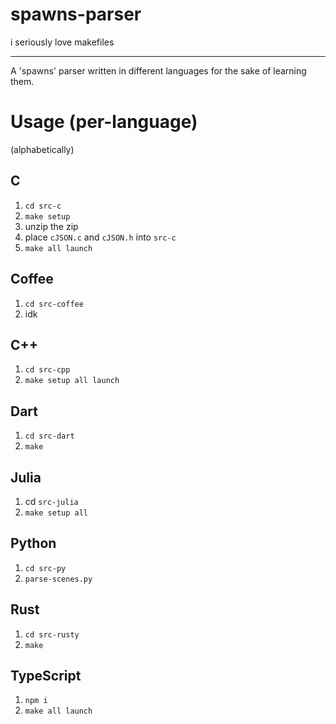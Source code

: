 # spawns-parser

i seriously love makefiles

---

A 'spawns' parser written in different languages for the sake of learning them.

# Usage (per-language)

(alphabetically)
## C
1. `cd src-c`
1. `make setup`
1. unzip the zip
1. place `cJSON.c` and `cJSON.h` into `src-c`
1. `make all launch`

## Coffee
1. `cd src-coffee`
1. idk

## C++
1. `cd src-cpp`
1. `make setup all launch`

## Dart
1. `cd src-dart`
1. `make`

## Julia
1. cd `src-julia`
1. `make setup all`

## Python
1. `cd src-py`
1. `parse-scenes.py`

## Rust 
1. `cd src-rusty`
1. `make`

## TypeScript
1. `npm i`
1. `make all launch`
